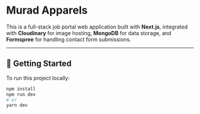 # Murad Apparels

This is a full-stack job portal web application built with **Next.js**, integrated with **Cloudinary** for image hosting, **MongoDB** for data storage, and **Formspree** for handling contact form submissions.

---

## 🚀 Getting Started

To run this project locally:

```bash
npm install
npm run dev
# or
yarn dev

```
